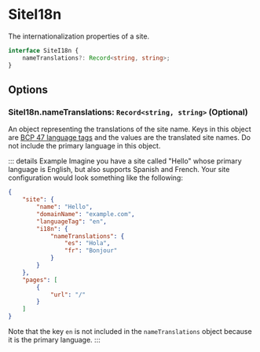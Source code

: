 # SiteI18n

The internationalization properties of a site.

```ts
interface SiteI18n {
	nameTranslations?: Record<string, string>;
}
```

## Options

### SiteI18n.nameTranslations: `Record<string, string>` (Optional)

An object representing the translations of the site name. Keys in this object are [BCP 47 language tags](https://wikipedia.org/wiki/IETF_language_tag) and the values are the translated site names. Do not include the primary language in this object.

::: details Example
Imagine you have a site called "Hello" whose primary language is English, but also supports Spanish and French. Your site configuration would look something like the following:

```json
{
	"site": {
		"name": "Hello",
		"domainName": "example.com",
		"languageTag": "en",
		"i18n": {
			"nameTranslations": {
				"es": "Hola",
				"fr": "Bonjour"
			}
		}
	},
	"pages": [
		{
			"url": "/"
		}
	]
}
```

Note that the key `en` is not included in the `nameTranslations` object because it is the primary language.
:::
